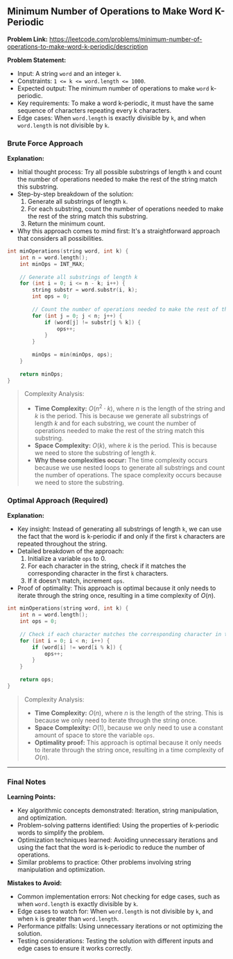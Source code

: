 ## Minimum Number of Operations to Make Word K-Periodic
**Problem Link:** https://leetcode.com/problems/minimum-number-of-operations-to-make-word-k-periodic/description

**Problem Statement:**
- Input: A string `word` and an integer `k`.
- Constraints: `1 <= k <= word.length <= 1000`.
- Expected output: The minimum number of operations to make `word` k-periodic.
- Key requirements: To make a word k-periodic, it must have the same sequence of characters repeating every k characters.
- Edge cases: When `word.length` is exactly divisible by `k`, and when `word.length` is not divisible by `k`.

### Brute Force Approach

**Explanation:**
- Initial thought process: Try all possible substrings of length `k` and count the number of operations needed to make the rest of the string match this substring.
- Step-by-step breakdown of the solution:
  1. Generate all substrings of length `k`.
  2. For each substring, count the number of operations needed to make the rest of the string match this substring.
  3. Return the minimum count.
- Why this approach comes to mind first: It's a straightforward approach that considers all possibilities.

```cpp
int minOperations(string word, int k) {
    int n = word.length();
    int minOps = INT_MAX;
    
    // Generate all substrings of length k
    for (int i = 0; i <= n - k; i++) {
        string substr = word.substr(i, k);
        int ops = 0;
        
        // Count the number of operations needed to make the rest of the string match this substring
        for (int j = 0; j < n; j++) {
            if (word[j] != substr[j % k]) {
                ops++;
            }
        }
        
        minOps = min(minOps, ops);
    }
    
    return minOps;
}
```

> Complexity Analysis:
> - **Time Complexity:** $O(n^2 \cdot k)$, where $n$ is the length of the string and $k$ is the period. This is because we generate all substrings of length $k$ and for each substring, we count the number of operations needed to make the rest of the string match this substring.
> - **Space Complexity:** $O(k)$, where $k$ is the period. This is because we need to store the substring of length $k$.
> - **Why these complexities occur:** The time complexity occurs because we use nested loops to generate all substrings and count the number of operations. The space complexity occurs because we need to store the substring.

### Optimal Approach (Required)

**Explanation:**
- Key insight: Instead of generating all substrings of length `k`, we can use the fact that the word is k-periodic if and only if the first `k` characters are repeated throughout the string.
- Detailed breakdown of the approach:
  1. Initialize a variable `ops` to 0.
  2. For each character in the string, check if it matches the corresponding character in the first `k` characters.
  3. If it doesn't match, increment `ops`.
- Proof of optimality: This approach is optimal because it only needs to iterate through the string once, resulting in a time complexity of $O(n)$.

```cpp
int minOperations(string word, int k) {
    int n = word.length();
    int ops = 0;
    
    // Check if each character matches the corresponding character in the first k characters
    for (int i = 0; i < n; i++) {
        if (word[i] != word[i % k]) {
            ops++;
        }
    }
    
    return ops;
}
```

> Complexity Analysis:
> - **Time Complexity:** $O(n)$, where $n$ is the length of the string. This is because we only need to iterate through the string once.
> - **Space Complexity:** $O(1)$, because we only need to use a constant amount of space to store the variable `ops`.
> - **Optimality proof:** This approach is optimal because it only needs to iterate through the string once, resulting in a time complexity of $O(n)$.

---

### Final Notes

**Learning Points:**
- Key algorithmic concepts demonstrated: Iteration, string manipulation, and optimization.
- Problem-solving patterns identified: Using the properties of k-periodic words to simplify the problem.
- Optimization techniques learned: Avoiding unnecessary iterations and using the fact that the word is k-periodic to reduce the number of operations.
- Similar problems to practice: Other problems involving string manipulation and optimization.

**Mistakes to Avoid:**
- Common implementation errors: Not checking for edge cases, such as when `word.length` is exactly divisible by `k`.
- Edge cases to watch for: When `word.length` is not divisible by `k`, and when `k` is greater than `word.length`.
- Performance pitfalls: Using unnecessary iterations or not optimizing the solution.
- Testing considerations: Testing the solution with different inputs and edge cases to ensure it works correctly.